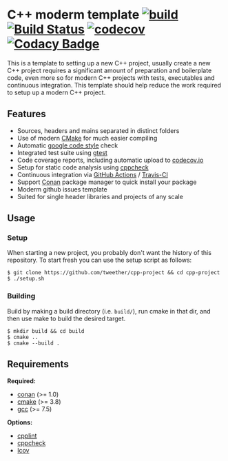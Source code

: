 
# C++ moderm template [![build](https://github.com/tweether/cpp-project/workflows/build/badge.svg)](https://github.com/tweether/cpp-project/actions?query=workflow%3Abuild) [![Build Status](https://travis-ci.com/tweether/cpp-project.svg?branch=master)](https://travis-ci.com/tweether/cpp-project) [![codecov](https://codecov.io/gh/tweether/cpp-project/branch/master/graph/badge.svg)](https://codecov.io/gh/tweether/cpp-project) [![Codacy Badge](https://api.codacy.com/project/badge/Grade/961213824b5a46ed9f89a4d3e6b454f9)](https://www.codacy.com/gh/tweether/cpp-project?utm_source=github.com&amp;utm_medium=referral&amp;utm_content=tweether/cpp-project&amp;utm_campaign=Badge_Grade)

This is a template to setting up a new C++ project, usually create a new C++ project requires a significant amount of preparation and boilerplate code, even more so for modern C++ projects with tests, executables and continuous integration. This template should help reduce the work required to setup up a modern C++ project.

## Features

- Sources, headers and mains separated in distinct folders
- Use of modern [CMake](https://cmake.org/) for much easier compiling
- Automatic [google code style](https://google.github.io/styleguide/cppguide.html) check
- Integrated test suite using [gtest](https://github.com/google/googletest)
- Code coverage reports, including automatic upload to [codecov.io](codecov.io)
- Setup for static code analysis using [cppcheck](http://cppcheck.sourceforge.net/)
- Continuous integration via [GitHub Actions](https://help.github.com/en/actions) / [Travis-CI](https://travis-ci.com)
- Support [Conan](https://conan.io/) package manager to quick install your package
- Moderm github issues template
- Suited for single header libraries and projects of any scale

## Usage

### Setup

When starting a new project, you probably don't want the history of this repository. To start fresh you can use the setup script as follows:

```shell
$ git clone https://github.com/tweether/cpp-project && cd cpp-project
$ ./setup.sh
```

### Building

Build by making a build directory (i.e. `build/`), run cmake in that dir, and then use make to build the desired target.

```shell
$ mkdir build && cd build
$ cmake ..
$ cmake --build .
```

## Requirements

**Required:**
- [conan](https://conan.io/) (>= 1.0)
- [cmake](https://cmake.org/) (>= 3.8)
- [gcc](https://gcc.gnu.org/) (>= 7.5)

**Options:**
- [cpplint](https://github.com/cpplint/cpplint)
- [cppcheck](http://cppcheck.sourceforge.net/)
- [lcov](http://ltp.sourceforge.net/coverage/lcov.php)

